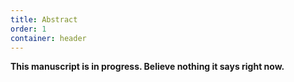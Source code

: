 ```yaml
---
title: Abstract
order: 1
container: header
---
```

**This manuscript is in progress. Believe nothing it says right now.**
